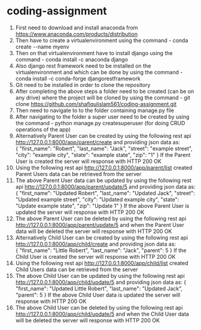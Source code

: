 # coding-assignment

1. First need to download and install anaconda from https://www.anaconda.com/products/distribution
2. Then have to create a virtualenvironment using the command - conda create --name myenv
3. Then on that virtualenvironment have to install django using the command - conda install -c anaconda django
4. Also django rest framework need to be installed on the virtualenvironment and which can be done by using the command - conda install -c conda-forge djangorestframework
5. Git need to be installed in order to clone the repository
6. After completing the above steps a folder need to be created (can be on any drive) where the project will be cloned by using the command - git clone https://github.com/shafiqulislam561/coding-assignment.git
7. Then need to navigate to to the folder containing manage.py file
8. After navigating to the folder a super user need to be created by using the command - python manage.py createsuperuser (for doing CRUD operations of the app)
9. Alternatively Parent User can be created by using the following rest api http://127.0.0.1:8000/app/parent/create and providing json data as:  
    {
        "first_name": "Robert",
        "last_name": "Jack",
        "street": "example street",
        "city": "example city",
        "state": "example state",
        "zip": "1"
    }
    If the Parent User is created the server will response with HTTP 200 OK
10. Using the following rest api http://127.0.0.1:8000/app/parent/list created Parent Users data can be retrieved from the server
11. The above Parent User data can be updated by using the following rest api http://127.0.0.1:8000/app/parent/update/5 and providing json data as:
     {
        "first_name": "Updated Robert",
        "last_name": "Updated Jack",
        "street": "Updated example street",
        "city": "Updated example city",
        "state": "Update example state",
        "zip": "Update 1"
     }
    If the above Parent User is updated the server will response with HTTP 200 OK
12. The above Parent User can be deleted by using the following rest api http://127.0.0.1:8000/app/parent/update/5 and when the Parent User data will be deleted the server will response with HTTP 200 OK
13. Alternatively Child User can be created by using the following rest api http://127.0.0.1:8000/app/child/create and providing json data as:  
    {
        "first_name": "Little Robert",
        "last_name": "Jack",
        "parent": 5
    }
    If the Child User is created the server will response with HTTP 200 OK
14. Using the following rest api http://127.0.0.1:8000/app/child/list created Child Users data can be retrieved from the server
15. The above Child User can be updated by using the following rest api http://127.0.0.1:8000/app/child/update/5 and providing json data as:
    {
        "first_name": "Updated Little Robert",
        "last_name": "Updated Jack",
        "parent": 5
    }
    If the above Child User data is updated the server will response with HTTP 200 OK
16. The above Child User can be deleted by using the following rest api http://127.0.0.1:8000/app/child/update/5 and when the Child User data will be deleted the server will response with HTTP 200 OK
